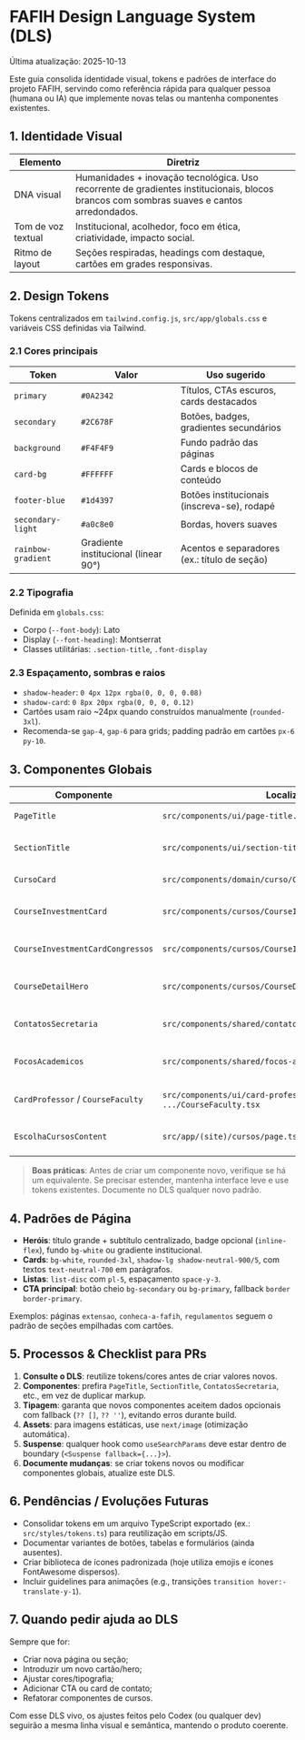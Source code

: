 # FAFIH Design Language System (DLS)

Última atualização: 2025-10-13

Este guia consolida identidade visual, tokens e padrões de interface do projeto FAFIH, servindo como referência rápida para qualquer pessoa (humana ou IA) que implemente novas telas ou mantenha componentes existentes.

## 1. Identidade Visual

| Elemento            | Diretriz                                                                                  |
|---------------------|--------------------------------------------------------------------------------------------|
| DNA visual          | Humanidades + inovação tecnológica. Uso recorrente de gradientes institucionais, blocos brancos com sombras suaves e cantos arredondados.|
| Tom de voz textual  | Institucional, acolhedor, foco em ética, criatividade, impacto social.                     |
| Ritmo de layout     | Seções respiradas, headings com destaque, cartões em grades responsivas.                  |

## 2. Design Tokens

Tokens centralizados em `tailwind.config.js`, `src/app/globals.css` e variáveis CSS definidas via Tailwind.

### 2.1 Cores principais

| Token                 | Valor       | Uso sugerido                                     |
|-----------------------|------------|--------------------------------------------------|
| `primary`             | `#0A2342`  | Títulos, CTAs escuros, cards destacados          |
| `secondary`           | `#2C678F`  | Botões, badges, gradientes secundários           |
| `background`          | `#F4F4F9`  | Fundo padrão das páginas                         |
| `card-bg`             | `#FFFFFF`  | Cards e blocos de conteúdo                       |
| `footer-blue`         | `#1d4397`  | Botões institucionais (inscreva-se), rodapé      |
| `secondary-light`     | `#a0c8e0`  | Bordas, hovers suaves                            |
| `rainbow-gradient`    | Gradiente institucional (linear 90°) | Acentos e separadores (ex.: título de seção) |

### 2.2 Tipografia

Definida em `globals.css`:

- Corpo (`--font-body`): Lato
- Display (`--font-heading`): Montserrat
- Classes utilitárias: `.section-title`, `.font-display`

### 2.3 Espaçamento, sombras e raios

- `shadow-header`: `0 4px 12px rgba(0, 0, 0, 0.08)`
- `shadow-card`: `0 8px 20px rgba(0, 0, 0, 0.12)`
- Cartões usam raio ~24px quando construídos manualmente (`rounded-3xl`).
- Recomenda-se `gap-4`, `gap-6` para grids; padding padrão em cartões `px-6 py-10`.

## 3. Componentes Globais

| Componente                         | Localização                                             | Uso recomendado                                                |
|------------------------------------|---------------------------------------------------------|----------------------------------------------------------------|
| `PageTitle`                        | `src/components/ui/page-title.tsx`                      | Títulos principais de páginas/seções hero.                     |
| `SectionTitle`                     | `src/components/ui/section-title.tsx`                   | Headings de blocos internos com gradiente inferior padrão.     |
| `CursoCard`                        | `src/components/domain/curso/CursoCard.tsx`             | Cards da listagem de cursos.                                   |
| `CourseInvestmentCard`             | `src/components/cursos/CourseInvestmentCard.tsx`        | Cartão de investimento para especialização/extensão.          |
| `CourseInvestmentCardCongressos`   | `src/components/cursos/CourseInvestmentCardCongressos.tsx` | Cartão específico de congressos: usa selo “Oferta Especial”. |
| `CourseDetailHero`                 | `src/components/cursos/CourseDetailHero.tsx`            | Hero com vídeo/imagem + badges (categoria, duração, modalidade). |
| `ContatosSecretaria`               | `src/components/shared/contatos-secretaria.tsx`         | Bloco pronto com telefone, WhatsApp e e-mail da secretaria.    |
| `FocosAcademicos`                  | `src/components/shared/focos-academicos.tsx`            | Grade animada com focos acadêmicos, usa `CardMoving`.          |
| `CardProfessor` / `CourseFaculty`  | `src/components/ui/card-professor.tsx` + `.../CourseFaculty.tsx` | Cartões de docentes e coordenação, com contatos opcionais. |
| `EscolhaCursosContent`             | `src/app/(site)/cursos/page.tsx`                        | Página de cursos com tabs (usa Suspense + `useSearchParams`). |

> **Boas práticas**: Antes de criar um componente novo, verifique se há um equivalente. Se precisar estender, mantenha interface leve e use tokens existentes. Documente no DLS qualquer novo padrão.

## 4. Padrões de Página

- **Heróis**: título grande + subtítulo centralizado, badge opcional (`inline-flex`), fundo `bg-white` ou gradiente institucional.
- **Cards**: `bg-white`, `rounded-3xl`, `shadow-lg shadow-neutral-900/5`, com textos `text-neutral-700` em parágrafos.
- **Listas**: `list-disc` com `pl-5`, espaçamento `space-y-3`.
- **CTA principal**: botão cheio `bg-secondary` ou `bg-primary`, fallback `border border-primary`.

Exemplos: páginas `extensao`, `conheca-a-fafih`, `regulamentos` seguem o padrão de seções empilhadas com cartões.

## 5. Processos & Checklist para PRs

1. **Consulte o DLS**: reutilize tokens/cores antes de criar valores novos.
2. **Componentes**: prefira `PageTitle`, `SectionTitle`, `ContatosSecretaria`, etc., em vez de duplicar markup.
3. **Tipagem**: garanta que novos componentes aceitem dados opcionais com fallback (`?? []`, `?? ''`), evitando erros durante build.
4. **Assets**: para imagens estáticas, use `next/image` (otimização automática).
5. **Suspense**: qualquer hook como `useSearchParams` deve estar dentro de boundary (`<Suspense fallback={...}>`).
6. **Documente mudanças**: se criar tokens novos ou modificar componentes globais, atualize este DLS.

## 6. Pendências / Evoluções Futuras

- Consolidar tokens em um arquivo TypeScript exportado (ex.: `src/styles/tokens.ts`) para reutilização em scripts/JS.
- Documentar variantes de botões, tabelas e formulários (ainda ausentes).
- Criar biblioteca de ícones padronizada (hoje utiliza emojis e ícones FontAwesome dispersos).
- Incluir guidelines para animações (e.g., transições `transition hover:-translate-y-1`).

## 7. Quando pedir ajuda ao DLS

Sempre que for:
- Criar nova página ou seção;
- Introduzir um novo cartão/hero;
- Ajustar cores/tipografia;
- Adicionar CTA ou card de contato;
- Refatorar componentes de cursos.

Com esse DLS vivo, os ajustes feitos pelo Codex (ou qualquer dev) seguirão a mesma linha visual e semântica, mantendo o produto coerente.

